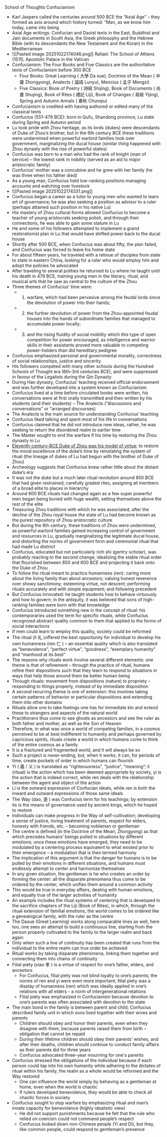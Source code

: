 School of Thoughts Confucianism
* Karl Jaspers called the centuries around 500 BCE the “Axial Age” – they formed as axis around which history turned: “Man, as we know him today, came into being
* Axial Age writings: Confucian and Daoist texts in the East, Buddhist and Jain documents in South Asia, the Greek philosophy and the Hebrew Bible (with its descendants the New Testament and the Koran) in the Mediterranean
* ![[Pasted image 20251022174046.png]] Rafael: The School of Athens (1511), Apostolic Palace in the Vatican
* Confucianism: The Four Books and Five Classics are the authoritative texts of Confucianism before 300 BCE
	* Four Books: Great Learning ( 大學 Da xue), Doctrine of the Mean ( 中庸 Zhongyong), Analects ( 論語 Lunyu), Mencius ( 孟子 Mengzi)
	* Five Classics: Book of Poetry ( 詩經 Shijing), Book of Documents ( 尚書 Shujing), Book of Rites ( 禮記 Liji), Book of Changes ( 易經 Yijing), Spring and Autumn Annals ( 春秋 Chunqiu)
* Confucianism is credited with having authored or edited many of the classical texts
* Confucius (551-479 BCE): born in Qufu, Shandong province, Lu state during Spring and Autumn period
* Lu took pride with Zhou heritage, as its lords (dukes) were descendants of Duke of Zhou’s brother, but in the 6th century BCE these traditions were undermined when powerful warlord families took over government, marginalizing the ducal house (similar thing happened with Zhou dynasty with the rise of powerful states) 
* Confucius was born to a man who had the rank of knight (man of service) – the lowest rank in nobility (served as an aid to major aristocratic family)
* Confucius’ mother was a concubine and he grew with her family (he was three when his father died)
* As a young man, Confucius held low-ranking positions managing accounts and watching over livestock
* ![[Pasted image 20251022174331.png]]
* Confucius began a career as a tutor to young men who wanted to learn art of governance; he was also seeking a position as advisor to a ruler (perhaps attained such position in his native Lu)
* His mastery of Zhou cultural forms allowed Confucius to become a teacher of young aristocrats seeking polish, and through their connections, he was able to gain some stature in Lu
* He and some of his followers attempted to implement a grand restorationist plan in Lu that would have shifted power back to the ducal house
* Shortly after 500 BCE, when Confucius was about fifty, the plan failed, and Confucius was forced to leave his home state
* For about fifteen years, he traveled with a retinue of disciples from state to state in eastern China, looking for a ruler who would employ him and adopt the policies he advocated
* After traveling to several polities he returned to Lu where he taught until his death in 479 BCE, training young men in the literary, ritual, and musical arts that he saw as central to the culture of the Zhou
* Three themes of Confucius’ time were:
	* 1) warfare, which had been pervasive among the feudal lords since the devolution of power into their hands;
	* 2) the further devolution of power from the Zhou-appointed feudal houses into the hands of subordinate families that managed to accumulate power locally;
	* 3) and the rising fluidity of social mobility which this type of open competition for power encouraged, as intelligence and warrior skills in their assistants proved more valuable to competing power-holders than did hereditary pedigree
* Confucius emphasized personal and governmental morality, correctness of social relationships, justice and sincerity
* His followers competed with many other schools during the Hundred Schools of Thought era (6th-3rd centuries BCE), and were suppressed in favour of the Legalists during the Qin Dynasty
* During Han dynasty, Confucius’ teaching received official endorsement and was further developed into a system known as Confucianism
*  Confucius lived at a time before circulated books were written, his conversations were at first orally transmitted and then written by his students (and their students) – The Analects (“discussions and conversations” or “arranged discourses)
* The Analects is the main source for understanding Confucius’ teaching
* Confucius liked talking and spent most of his life in conversations
* Confucius claimed that he did not introduce new ideas, rather, he was seeking to return the disordered realm to earlier time
* The Master sought to end the warfare if his time by restoring the Zhou dynasty in Lu
* <u>Eleventh-century-BCE Duke of Zhou was his model of virtue</u>; to restore the moral excellence of the duke’s time by reinstating the system of ritual (the lineage of dukes of Lu had begun with the brother of Duke of Zhou) 
* Archeology suggests that Confucius knew rather little about the distant duke’s era
* It was not the duke but a much later ritual revolution around 850 BCE that had given restrained, carefully graded rites, assigning all members of a broad elite to places in hierarchy
* Around 600 BCE rituals had changed again as a few super powerful men began being buried with huge wealth, setting themselves above the rest of the elite
* Treasuring Zhou traditions with which he was associated, after the decline of the Zhou royal house the state of Lu had become known as the purest repository of Zhou aristocratic culture
* But during the 6th century, these traditions of Zhou were undermined, as powerful warlord families gained increasing control of government and resources in Lu, gradually marginalizing the legitimate ducal house, and distorting the norms of government form and ceremonial ritual that had made Lu distinct
* Confucius, educated but not particularly rich shi (gentry scholar), was probably reacting to the second change, idealizing the stable ritual order that flourished between 850 and 600 BCE and projecting it back onto the Duke of Zhou
* To follow the ritual meant to practice humanness (ren): caring more about the living family than about ancestors; valuing honest reverence over showy sanctimony; esteeming virtue, not descent; performing rituals accurately and with simple equipment; and following precedent
* But Confucius innovated: he taught students how to behave virtuously and how to govern; in the antiquity, it was believed that sons of high-ranking families were born with that knowledge
* Confucius introduced something new in the concept of ritual: his contemporaries used the term for specific rituals, while Confucius recognized abstract quality common to them that applied to the forms of social interactions
* If men could learn to employ this quality, society could be reformed
* The ritual (li 礼 )offered the best opportunity for individual to develop his own humanness (ren 仁 ) – an essential quality which is also translated as “benevolence”, “perfect virtue”, “goodness”, “exemplary humanity” and “manhood at its best”
* The reasons why rituals work involve several different elements: one theme is that of refinement – through the practice of ritual, humans refine their dispositions such that they learn to respond to situations in ways that help those around them be better human being
* Through rituals: movement from dispositions (nature) to propriety – responding to things properly, instead of by immediate disposition
* A second recurring theme is one of extension: this involves taking certain patterns of behavior or particular dispositions and extending them into other domains
* Rituals allow one to take feelings one has for immediate kin and extend these to strangers and aspects of the natural world
* Practitioners thus come to see ghosts as ancestors and see the ruler as both father and mother, as well as the Son of Heaven
* Therefore, in what was once a world of competing families, in a cosmos perceived to be at best indifferent to humanity and perhaps governed by capricious spirits, rituals create a world in which humans come to think of the entire cosmos as a family
* It is a fractured and fragmented world, and it will always be so
* Such a project is never-ending, but, when it works, it can, for periods of time, create pockets of order in which humans can flourish
* Yi ( 義 / 义 ) is translated as “righteousness”, “justice”, “meaning”; li (ritual) is the action which has been deemed appropriate by society, yi is the action that is indeed correct, while ren deals with the relationship between the agent and object of the action
* Li is the outward expression of Confucian ideals, while ren is both the inward and outward expressions of those same ideals
* The Way (dao, 道 ) was Confucius term for his teachings; by extension its is the means of governance used by ancient kings, which he hoped to restore 
* Individuals can make progress in the Way of self-cultivation; developing a sense of justice, loving treatment of parents, respect for elders, honesty with friends, etc. – becoming nobleman or gentleman
* The centre is defined (in the Doctrine of the Mean, Zhongyong) as that which precedes humans’ beings pulled in situations by different emotions; once these emotions have emerged, they need to be modulated by a centering process equivalent to what existed prior to their emergence – a modulation that is then termed harmony 
* The implication of this argument is that the danger for humans is to be pulled by their emotions in different situations, and humans must endlessly attempt to center and harmonize themselves
* In any given situation, the gentleman is he who creates an order by forming the center: all the disparate phenomena thus come to be ordered by the center, which unifies them around a common activity 
* This would be true in everyday affairs, dealing with human emotions, and equally true of the larger activities of humanity
* An example includes the ritual systems of centering that is developed in the sacrifice chapters of the Liji (Book of Rites), in which, through the ritual extension of familial emotions, the world comes to be ordered like a genealogical family, with the ruler as the centre 
* The Daxue (Great Learning) works along comparable lines as well, here too, one sees an attempt to build a continuous line, starting from the person properly cultivated to the family to the larger realm and back again 
* Only when such a line of continuity has been created that runs from the individual to the entire realm can true order be achieved 
* Ritual works by taking disparate phenomena, linking them together and connecting them into chains of continuity
* Filial piety (xiao 孝 ) is a virtue of respect for one’s father, elders, and ancestors 
	* For Confucius, filial piety was not blind loyalty to one’s parents; the norms of ren and yi were even more important; filial piety was a display of humanness (ren) which was ideally applied in one’s relations with all elders - a norm of intergenerational relations
	* Filial piety was emphasized in Confucianism because devotion to one’s parents was often associated with devotion to the state 
* The main bond in the family is between parent and child; Confucius described family unit in which sons lived together with their wives and parents 
	* Children should obey and honor their parents, even when they disagree with them, because parents raised them from birth – obligation that cannot be repaid 
	* During their lifetime children should obey their parents’ wishes, and after their deaths, children should continue to conduct family affairs as their parents did for three years 
	* Confucius advocated three-year mourning for one's parents
* Confucius stressed the obligations of the individual because if each person could tap into his own humanity while adhering to the dictates of ritual within his family, the realm as a whole would be reformed and the Way restored 
	* One can influence the world simply by behaving as a gentleman at home, even when the world is chaotic 
	* If rulers developed benevolence, they would be able to check all chaotic forces in society
* Confucius sought to stop warfare by emphasizing ritual and man’s innate capacity for benevolence (highly idealistic view) 
	* He did not support punishments because he felt that the rule who relied on coercion could not command people’s respect 
	* Confucius looked down non-Chinese people (Yi and Di), but they, like common people, could respond to gentleman’s presence

